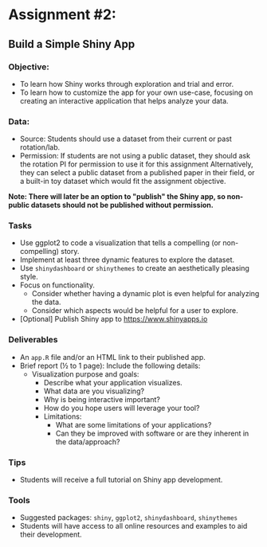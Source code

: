 # Assignment #2:

## Build a Simple Shiny App

### Objective:

- To learn how Shiny works through exploration and trial and error.
- To learn how to customize the app for your own use-case, focusing on creating an interactive application that helps analyze your data.

### Data:

- Source: Students should use a dataset from their current or past rotation/lab.
- Permission: If students are not using a public dataset, they should ask the rotation PI for permission to use it for this assignment
  Alternatively, they can select a public dataset from a published paper in their field, or a built-in toy dataset which would fit the assignment objective.

**Note: There will later be an option to "publish" the Shiny app, so non-public datasets should not be published without permission.**

### Tasks

- Use ggplot2 to code a visualization that tells a compelling (or non-compelling) story.
- Implement at least three dynamic features to explore the dataset.
- Use `shinydashboard` or `shinythemes` to create an aesthetically pleasing style.
- Focus on functionality.
  - Consider whether having a dynamic plot is even helpful for analyzing the data.
  - Consider which aspects would be helpful for a user to explore.
- \[Optional\] Publish Shiny app to https://www.shinyapps.io

### Deliverables

- An `app.R` file and/or an HTML link to their published app.
- Brief report (½ to 1 page): Include the following details:
  - Visualization purpose and goals:
    - Describe what your application visualizes.
    - What data are you visualizing?
    - Why is being interactive important?
    - How do you hope users will leverage your tool?
    - Limitations:
      - What are some limitations of your applications?
      - Can they be improved with software or are they inherent in the data/approach?

### Tips

- Students will receive a full tutorial on Shiny app development.

### Tools

- Suggested packages: `shiny`, `ggplot2`, `shinydashboard`, `shinythemes`
- Students will have access to all online resources and examples to aid their development.
